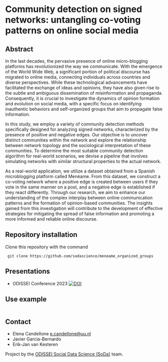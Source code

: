 
# Community detection on signed networks: untangling co-voting patterns on online social media

## Abstract

In the last decades, the pervasive presence of online micro-blogging platforms has revolutionized the way we communicate. With the emergence of the World Wide Web, a significant portion of political discourse has migrated to online media, connecting individuals across countries and diverse perspectives. While these technological advancements have facilitated the exchange of ideas and opinions, they have also given rise to the subtle and ambiguous dissemination of misinformation and propaganda. Consequently, it is crucial to investigate the dynamics of opinion formation and evolution on social media, with a specific focus on identifying inauthentic behaviors and self-organized groups that aim to propagate false information.

In this study, we employ a variety of community detection methods specifically designed for analyzing signed networks, characterized by the presence of positive and negative edges. Our objective is to uncover distinct communities within the network and explore the relationship between network topology and the sociological interpretation of these communities. To determine the most suitable community detection algorithm for real-world scenarios, we devise a pipeline that involves simulating networks with similar structural properties to the actual network.

As a real-world application, we utilize a dataset obtained from a Spanish microblogging platform called Menéame. From this dataset, we construct a co-voting network where a positive edge is created between users if they vote in the same manner on a post, and a negative edge is established if they react differently.
Through our research, we aim to enhance our understanding of the complex interplay between online communication patterns and the formation of opinion-based communities. The insights gained from this investigation will contribute to the development of effective strategies for mitigating the spread of false information and promoting a more informed and reliable online discourse.


## Repository installation
Clone this repository with the command
```
 git clone https://github.com/sodascience/meneame_organized_groups
```

## Presentations
- ODISSEI Conference 2023  [![DOI](https://zenodo.org/badge/DOI/10.5281/zenodo.10060900.svg)](https://doi.org/10.5281/zenodo.10060900)


## Use example


```python

```


<!-- CONTACT -->

## Contact
- Elena Candellone [e.candellone@uu.nl](mailto:e.candellone@uu.nl)
- Javier Garcia-Bernardo
- Erik-Jan van Kesteren

Project by the [ODISSEI Social Data Science (SoDa)](https://odissei-data.nl/nl/soda/) team.


